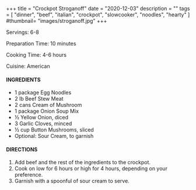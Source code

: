 +++
title = "Crockpot Stroganoff"
date = "2020-12-03"
description = ""
tags = [
    "dinner",
    "beef",
    "italian",
    "crockpot",
    "slowcooker", 
    "noodles",
    "hearty"
]
#thumbnail= "images/stroganoff.jpg"
+++

Servings: 6-8 <!--more-->

Preparation Time: 10 minutes 

Cooking Time: 4-6 hours

Cuisine: American 

#### INGREDIENTS 
* 1 package Egg Noodles 
* 2 lb Beef Stew Meat 
* 2 cans Cream of Mushroom 
* 1 package Onion Soup Mix
* ½ Yellow Onion, diced 
* 3 Garlic Cloves, minced 
* ½ cup Button Mushrooms, sliced 
* Optional: Sour Cream, to garnish

#### DIRECTIONS 
1. Add beef and the rest of the ingredients to the crockpot. 
2. Cook on low for 6 hours or high for 4 hours, depending on your preference.
3. Garnish with a spoonful of sour cream to serve. 
